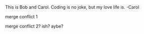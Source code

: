 This is Bob and Carol. Coding is no joke, but my love life is. -Carol

merge conflict 1

merge conflict 2? ish? aybe?

